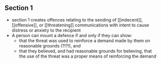## Section 1
- section 1 creates offences relating to the sending of [[indecent]], [[offensive]], or [[threatening]] communications with intent to cause distress or anxiety to the recipient
- A person can mount a defence if and only if they can show:
	- that the threat was used to reinforce a demand made by them on reasonable grounds (?!?!), and
	- that they believed, and had reasonable grounds for believing, that the use of the threat was a proper means of reinforcing the demand